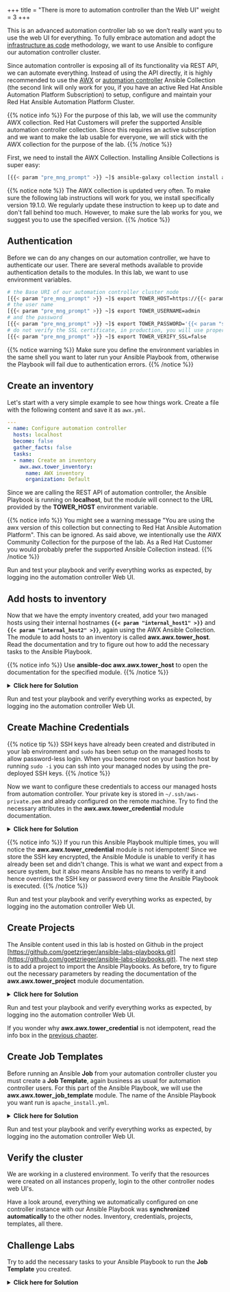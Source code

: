 +++
title = "There is more to automation controller than the Web UI"
weight = 3
+++

This is an advanced automation controller lab so we don’t really want you to use the web UI for everything. To fully embrace automation and adopt the [infrastructure as code](https://en.wikipedia.org/wiki/Infrastructure_as_code) methodology, we want to use Ansible to configure our automation controller cluster.

Since automation controller is exposing all of its functionality via REST API, we can automate everything. Instead of using the API directly, it is highly recommended to use the [AWX](https://github.com/ansible/awx/tree/devel/awx_collection) or [automation controller](https://cloud.redhat.com/ansible/automation-hub/repo/published/ansible/controller) Ansible Collection (the second link will only work for you, if you have an active Red Hat Ansible Automation Platform Subscription) to setup, configure and maintain your Red Hat Ansible Automation Platform Cluster.

{{% notice info %}}
For the purpose of this lab, we will use the community AWX collection. Red Hat Customers will prefer the supported Ansible automation controller collection. Since this requires an active subscription and we want to make the lab usable for everyone, we will stick with the AWX collection for the purpose of the lab.
{{% /notice %}}

First, we need to install the AWX Collection. Installing Ansible Collections is super easy:

```bash
[{{< param "pre_mng_prompt" >}} ~]$ ansible-galaxy collection install awx.awx:19.1.0
```

{{% notice note %}}
The AWX collection is updated very often. To make sure the following lab instructions will work for you, we install specifically version 19.1.0. We regularly update these instruction to keep up to date and don't fall behind too much. However, to make sure the lab works for you, we suggest you to use the specified version.
{{% /notice %}}

## Authentication

Before we can do any changes on our automation controller, we have to authenticate our user. There are several methods available to provide authentication details to the modules. In this lab, we want to use environment variables.

```bash
# the Base URI of our automation controller cluster node
[{{< param "pre_mng_prompt" >}} ~]$ export TOWER_HOST=https://{{< param "internal_controller1" >}}
# the user name
[{{< param "pre_mng_prompt" >}} ~]$ export TOWER_USERNAME=admin
# and the password
[{{< param "pre_mng_prompt" >}} ~]$ export TOWER_PASSWORD='{{< param "secret_password" >}}'
# do not verify the SSL certificate, in production, you will use proper SSL certificates and not need this option or set it to True
[{{< param "pre_mng_prompt" >}} ~]$ export TOWER_VERIFY_SSL=false
```

{{% notice warning %}}
Make sure you define the environment variables in the same shell you want to later run your Ansible Playbook from, otherwise the Playbook will fail due to authentication errors.
{{% /notice %}}

## Create an inventory

Let's start with a very simple example to see how things work. Create a file with the following content and save it as `awx.yml`.

```yaml
---
- name: Configure automation controller
  hosts: localhost
  become: false
  gather_facts: false
  tasks:
  - name: Create an inventory
    awx.awx.tower_inventory:
      name: AWX inventory
      organization: Default
```

Since we are calling the REST API of automation controller, the Ansible Playbook is running on **localhost**, but the module will connect to the URL provided by the **TOWER_HOST** environment variable.

{{% notice info %}}
You might see a warning message "You are using the awx version of this collection but connecting to Red Hat Ansible Automation Platform". This can be ignored. As said above, we intentionally use the AWX Community Collection for the purpose of the lab. As a Red Hat Customer you would probably prefer the supported Ansible Collection instead.
{{% /notice %}}

Run and test your playbook and verify everything works as expected, by logging ino the automation controller Web UI.

## Add hosts to inventory

Now that we have the empty inventory created, add your two managed hosts using their internal hostnames **`{{< param "internal_host1" >}}`** and **`{{< param "internal_host2" >}}`**, again using the AWX Ansible Collection. The module to add hosts to an inventory is called **awx.awx.tower_host**. Read the documentation and try to figure out how to add the necessary tasks to the Ansible Playbook.

{{% notice info %}}
Use **ansible-doc awx.awx.tower_host** to open the documentation for the specified module.
{{% /notice %}}

<details><summary><b>Click here for Solution</b></summary>
<hr/>
<p>

```yaml
---
- name: Configure automation controller
  hosts: localhost
  become: false
  gather_facts: false
  tasks:
  - name: Create an inventory
    awx.awx.tower_inventory:
      name: AWX inventory
      organization: Default
  - name: Add hosts to inventory
    awx.awx.tower_host:
      name: "{{  item }}"
      inventory: AWX inventory
      state: present
    loop:
      - {{< param "internal_host1" >}}
      - {{< param "internal_host2" >}}
```

</p>
<hr/>
</details>

Run and test your playbook and verify everything works as expected, by logging ino the automation controller Web UI.

## Create Machine Credentials

{{% notice tip %}}
SSH keys have already been created and distributed in your lab environment and `sudo` has been setup on the managed hosts to allow password-less login. When you become root on your bastion host by running `sudo -i` you can ssh into your managed nodes by using the pre-deployed SSH keys.
{{% /notice %}}

Now we want to configure these credentials to access our managed hosts from automation controller. Your private key is stored in `~/.ssh/aws-private.pem` and already configured on the remote machine. Try to find the necessary attributes in the **awx.awx.tower_credential** module documentation.

<details><summary><b>Click here for Solution</b></summary>
<hr/>
<p>

```yaml
---
- name: Configure automation controller
  hosts: localhost
  become: false
  gather_facts: false
  tasks:
  - name: Create an inventory
    awx.awx.tower_inventory:
      name: AWX inventory
      organization: Default
  - name: Add hosts to inventory
    awx.awx.tower_host:
      name: "{{  item }}"
      inventory: AWX inventory
      state: present
    loop:
      - {{< param "internal_host1" >}}
      - {{< param "internal_host2" >}}
  - name: Machine Credentials
    awx.awx.tower_credential:
      name: AWX Credentials
      kind: ssh
      organization: Default
      inputs:
        username: ec2-user
        ssh_key_data: "{{ lookup('file', '~/.ssh/<GUID>.pem' ) }}"
```

</p>
<hr/>
</details>

{{% notice info %}}
If you run this Ansible Playbook multiple times, you will notice the **awx.awx.tower_credential** module is not idempotent! Since we store the SSH key encrypted, the Ansible Module is unable to verify it has already been set and didn't change. This is what we want and expect from a secure system, but it also means Ansible has no means to verify it and hence overrides the SSH key or password every time the Ansible Playbook is executed.
{{% /notice %}}

Run and test your playbook and verify everything works as expected, by logging ino the automation controller Web UI.

## Create Projects

The Ansible content used in this lab is hosted on Github in the project [https://github.com/goetzrieger/ansible-labs-playbooks.git](https://github.com/goetzrieger/ansible-labs-playbooks.git). The next step is to add a project to import the Ansible Playbooks. As before, try to figure out the necessary parameters by reading the documentation of the **awx.awx.tower_project** module documentation.

<details><summary><b>Click here for Solution</b></summary>
<hr/>
<p>

```yaml
---
- name: Configure automation controller
  hosts: localhost
  become: false
  gather_facts: false
  tasks:
  - name: Create an inventory
    awx.awx.tower_inventory:
      name: AWX inventory
      organization: Default
  - name: Add hosts to inventory
    awx.awx.tower_host:
      name: "{{  item }}"
      inventory: AWX inventory
      state: present
    loop:
      - {{< param "internal_host1" >}}
      - {{< param "internal_host2" >}}
  - name: Machine Credentials
    awx.awx.tower_credential:
      name: AWX Credentials
      kind: ssh
      organization: Default
      inputs:
        username: ec2-user
        ssh_key_data: "{{ lookup('file', '~/.ssh/aws-private.pem' ) }}"
  - name: AWX Project
    awx.awx.tower_project:
      name: AWX Project
      organization: Default
      state: present
      scm_update_on_launch: True
      scm_delete_on_update: True
      scm_type: git
      scm_url: https://github.com/goetzrieger/ansible-labs-playbooks.git
```

</p>
<hr/>
</details>

Run and test your playbook and verify everything works as expected, by logging ino the automation controller Web UI.

If you wonder why **awx.awx.tower_credential** is not idempotent, read the info box in the [previous chapter](#create-machine-credentials).

## Create Job Templates

Before running an Ansible **Job** from your automation controller cluster you must create a **Job Template**, again business as usual for automation controller users. For this part of the Ansible Playbook, we will use the **awx.awx.tower_job_template** module. The name of the Ansible Playbook you want run is `apache_install.yml`.

<details><summary><b>Click here for Solution</b></summary>
<hr/>
<p>

```yaml
---
- name: Configure automation controller
  hosts: localhost
  become: false
  gather_facts: false
  tasks:
  - name: Create an inventory
    awx.awx.tower_inventory:
      name: AWX inventory
      organization: Default
  - name: Add hosts to inventory
    awx.awx.tower_host:
      name: "{{  item }}"
      inventory: AWX inventory
      state: present
    loop:
      - {{< param "internal_host1" >}}
      - {{< param "internal_host2" >}}
  - name: Machine Credentials
    awx.awx.tower_credential:
      name: AWX Credentials
      kind: ssh
      organization: Default
      inputs:
        username: ec2-user
        ssh_key_data: "{{ lookup('file', '~/.ssh/aws-private.pem' ) }}"
  - name: AWX Project
    awx.awx.tower_project:
      name: AWX Project
      organization: Default
      state: present
      scm_update_on_launch: True
      scm_delete_on_update: True
      scm_type: git
      scm_url: https://github.com/goetzrieger/ansible-labs-playbooks.git
  - name: AWX Job Template
    awx.awx.tower_job_template:
      name: Install Apache
      organization: Default
      state: present
      inventory: AWX inventory
      become_enabled: True
      playbook: apache_install.yml
      project: AWX Project
      credential: AWX Credentials

```

</p>
<hr/>
</details>

Run and test your playbook and verify everything works as expected, by logging ino the automation controller Web UI.

## Verify the cluster

We are working in a clustered environment. To verify that the resources were created on all instances properly, login to the other controller nodes web UI's.

Have a look around, everything we automatically configured on one controller instance with our Ansible Playbook was **synchronized automatically** to the other nodes. Inventory, credentials, projects, templates, all there.

## Challenge Labs

Try to add the necessary tasks to your Ansible Playbook to run the **Job Template** you created.

<details><summary><b>Click here for Solution</b></summary>
<hr/>
<p>

This is a Challenge Lab! No solution here. If you don't know where to look, check out the documentation of the **awx.awx.tower_job_template** module.

</p>
<hr/>
</details>
